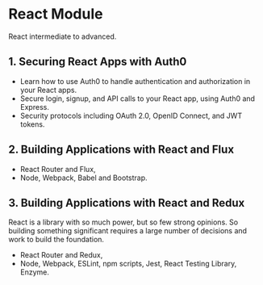 # React Module

React intermediate to advanced.

## 1. Securing React Apps with Auth0

- Learn how to use Auth0 to handle authentication and authorization in your React apps.
- Secure login, signup, and API calls to your React app, using Auth0 and Express.
- Security protocols including OAuth 2.0, OpenID Connect, and JWT tokens.

## 2. Building Applications with React and Flux

- React Router and Flux,
- Node, Webpack, Babel and Bootstrap.

## 3. Building Applications with React and Redux

React is a library with so much power, but so few strong opinions. So building something significant requires a large number of decisions and work to build the foundation. 
- React Router and Redux,
- Node, Webpack,  ESLint, npm scripts, Jest, React Testing Library, Enzyme.


